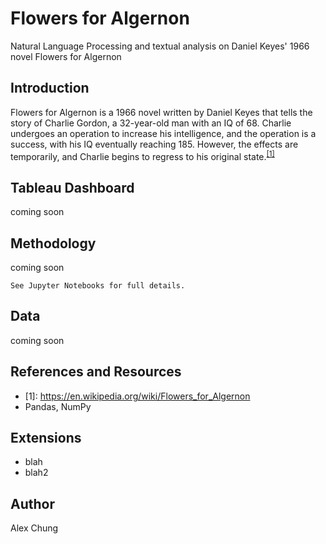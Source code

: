 # Flowers for Algernon

Natural Language Processing and textual analysis on Daniel Keyes' 1966 novel Flowers for Algernon

## Introduction

Flowers for Algernon  is a 1966 novel written by Daniel Keyes that tells the story of Charlie Gordon, a 32-year-old man with an IQ of 68.  Charlie undergoes an operation to increase his intelligence, and the operation is a success, with his IQ eventually reaching 185.  However, the effects are temporarily, and Charlie begins to regress to his original state.<sup>[[1]](#myfootnote1)</sup>

## Tableau Dashboard
coming soon

## Methodology
coming soon

`See Jupyter Notebooks for full details.`

## Data

coming soon


## References and Resources

 * <a name="myfootnote1">[1]</a>: https://en.wikipedia.org/wiki/Flowers_for_Algernon
 * Pandas, NumPy

## Extensions
 * blah
 * blah2

## Author
Alex Chung
